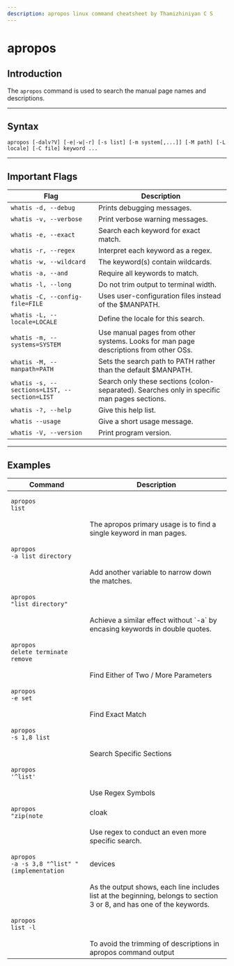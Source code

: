 ```yaml
---
description: apropos linux command cheatsheet by Thamizhiniyan C S
---
```


# apropos

## Introduction

The `apropos` command is used to search the manual page names and descriptions.

***

## Syntax

`apropos [-dalv?V] [-e|-w|-r] [-s list] [-m system[,...]] [-M path] [-L locale] [-C file] keyword ...`

***

## Important Flags

| Flag                                         | Description                                                                                 |
| -------------------------------------------- | ------------------------------------------------------------------------------------------- |
| `whatis -d, --debug`                         | Prints debugging messages.                                                                  |
| `whatis -v, --verbose`                       | Print verbose warning messages.                                                             |
| `whatis -e, --exact`                         | Search each keyword for exact match.                                                        |
| `whatis -r, --regex`                         | Interpret each keyword as a regex.                                                          |
| `whatis -w, --wildcard`                      | The keyword(s) contain wildcards.                                                           |
| `whatis -a, --and`                           | Require all keywords to match.                                                              |
| `whatis -l, --long`                          | Do not trim output to terminal width.                                                       |
| `whatis -C, --config-file=FILE`              | Uses user-configuration files instead of the $MANPATH.                                      |
| `whatis -L, --locale=LOCALE`                 | Define the locale for this search.                                                          |
| `whatis -m, --systems=SYSTEM`                | Use manual pages from other systems. Looks for man page descriptions from other OSs.        |
| `whatis -M, --manpath=PATH`                  | Sets the search path to PATH rather than the default $MANPATH.                              |
| `whatis -s, --sections=LIST, --section=LIST` | Search only these sections (colon-separated). Searches only in specific man pages sections. |
| `whatis -?, --help`                          | Give this help list.                                                                        |
| `whatis --usage`                             | Give a short usage message.                                                                 |
| `whatis -V, --version`                       | Print program version.                                                                      |

***

## Examples

| Command                                                                                                                                          | Description                                                                                                            |
| ------------------------------------------------------------------------------------------------------------------------------------------------ | ---------------------------------------------------------------------------------------------------------------------- |
| <pre class="language-bash" data-overflow="wrap"><code class="lang-bash">apropos list
</code></pre>                                               | The apropos primary usage is to find a single keyword in man pages.                                                    |
| <pre class="language-bash" data-overflow="wrap"><code class="lang-bash">apropos -a list directory
</code></pre>                                  | Add another variable to narrow down the matches.                                                                       |
| <pre class="language-bash" data-overflow="wrap"><code class="lang-bash">apropos "list directory"
</code></pre>                                   | Achieve a similar effect without \`-a\` by encasing keywords in double quotes.                                         |
| <pre class="language-bash" data-overflow="wrap"><code class="lang-bash">apropos delete terminate remove
</code></pre>                            | Find Either of Two / More Parameters                                                                                   |
| <pre class="language-bash" data-overflow="wrap"><code class="lang-bash">apropos -e set
</code></pre>                                             | Find Exact Match                                                                                                       |
| <pre class="language-bash" data-overflow="wrap"><code class="lang-bash">apropos -s 1,8 list
</code></pre>                                        | Search Specific Sections                                                                                               |
| <pre class="language-bash" data-overflow="wrap"><code class="lang-bash">apropos '^list'
</code></pre>                                            | Use Regex Symbols                                                                                                      |
| <pre class="language-bash" data-overflow="wrap"><code class="lang-bash">apropos "zip(note|cloak|info)"
</code></pre>                             | Use regex to conduct an even more specific search.                                                                     |
| <pre class="language-bash" data-overflow="wrap"><code class="lang-bash">apropos -a -s 3,8 "^list" "(implementation|devices|users)"
</code></pre> | As the output shows, each line includes list at the beginning, belongs to section 3 or 8, and has one of the keywords. |
| <pre class="language-bash" data-overflow="wrap"><code class="lang-bash">apropos list -l
</code></pre>                                            | To avoid the trimming of descriptions in apropos command output                                                        |
